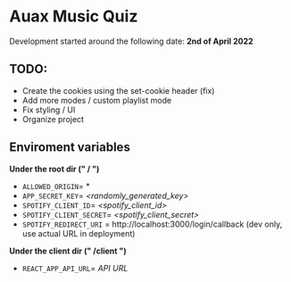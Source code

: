 # Auax Music Quiz

Development started around the following date: **2nd of April 2022**

## TODO:
* Create the cookies using the set-cookie header (fix)
* Add more modes / custom playlist mode
* Fix styling / UI
* Organize project

## Enviroment variables

**Under the root dir (" / ")**

- `ALLOWED_ORIGIN`= *
- `APP_SECRET_KEY`= _<randomly_generated_key>_
- `SPOTIFY_CLIENT_ID`= _<spotify_client_id>_
- `SPOTIFY_CLIENT_SECRET`= _<spotify_client_secret>_
- `SPOTIFY_REDIRECT_URI` = http://localhost:3000/login/callback (dev only, use actual URL in deployment)

**Under the client dir (" /client ")**

* `REACT_APP_API_URL`= _API URL_
